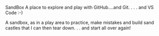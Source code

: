 SandBox
A place to explore and play with GitHub....and Git. . . . and VS Code :-)

A sandbox, as in a play area to practice, make mistakes and build sand castles that I can then tear down. . . and start all over again!
